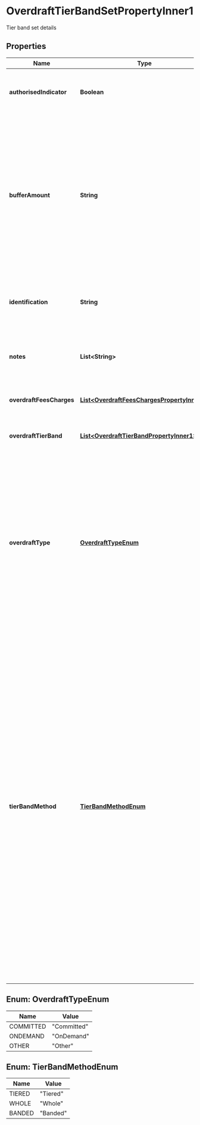 

# OverdraftTierBandSetPropertyInner1

Tier band set details

## Properties

| Name | Type | Description | Notes |
|------------ | ------------- | ------------- | -------------|
|**authorisedIndicator** | **Boolean** | Indicates if the Overdraft is authorised (Y) or unauthorised (N) |  [optional] |
|**bufferAmount** | **String** | When a customer exceeds their credit limit, a financial institution will not charge the customer unauthorised overdraft charges if they do not exceed by more than the buffer amount. Note: Authorised overdraft charges may still apply. |  [optional] |
|**identification** | **String** | Unique and unambiguous identification of a  Tier Band for a overdraft product. |  [optional] |
|**notes** | **List&lt;String&gt;** | Optional additional notes to supplement the overdraft Tier Band Set details |  [optional] |
|**overdraftFeesCharges** | [**List&lt;OverdraftFeesChargesPropertyInner2&gt;**](OverdraftFeesChargesPropertyInner2.md) | Overdraft fees and charges details |  [optional] |
|**overdraftTierBand** | [**List&lt;OverdraftTierBandPropertyInner1&gt;**](OverdraftTierBandPropertyInner1.md) | Provides overdraft details for a specific tier or band |  |
|**overdraftType** | [**OverdraftTypeEnum**](#OverdraftTypeEnum) | An overdraft can either be &#39;committed&#39; which means that the facility cannot be withdrawn without reasonable notification before it&#39;s agreed end date, or &#39;on demand&#39; which means that the financial institution can demand repayment at any point in time. |  [optional] |
|**tierBandMethod** | [**TierBandMethodEnum**](#TierBandMethodEnum) | The methodology of how overdraft is charged. It can be: &#39;Whole&#39;  Where the same charge/rate is applied to the entirety of the overdraft balance (where charges are applicable).  &#39;Tiered&#39; Where different charges/rates are applied dependent on overdraft maximum and minimum balance amount tiers defined by the lending financial organisation &#39;Banded&#39; Where different charges/rates are applied dependent on overdraft maximum and minimum balance amount bands defined by a government organisation. |  |



## Enum: OverdraftTypeEnum

| Name | Value |
|---- | -----|
| COMMITTED | &quot;Committed&quot; |
| ONDEMAND | &quot;OnDemand&quot; |
| OTHER | &quot;Other&quot; |



## Enum: TierBandMethodEnum

| Name | Value |
|---- | -----|
| TIERED | &quot;Tiered&quot; |
| WHOLE | &quot;Whole&quot; |
| BANDED | &quot;Banded&quot; |



